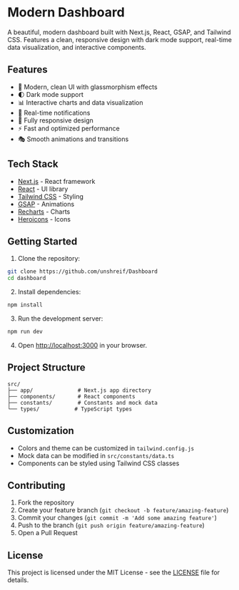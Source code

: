 # Modern Dashboard

A beautiful, modern dashboard built with Next.js, React, GSAP, and Tailwind CSS. Features a clean, responsive design with dark mode support, real-time data visualization, and interactive components.

## Features

- 🎨 Modern, clean UI with glassmorphism effects
- 🌓 Dark mode support
- 📊 Interactive charts and data visualization
- 🔔 Real-time notifications
- 📱 Fully responsive design
- ⚡ Fast and optimized performance
- 🎭 Smooth animations and transitions

## Tech Stack

- [Next.js](https://nextjs.org/) - React framework
- [React](https://reactjs.org/) - UI library
- [Tailwind CSS](https://tailwindcss.com/) - Styling
- [GSAP](https://greensock.com/gsap/) - Animations
- [Recharts](https://recharts.org/) - Charts
- [Heroicons](https://heroicons.com/) - Icons

## Getting Started

1. Clone the repository:
```bash
git clone https://github.com/unshreif/Dashboard
cd dashboard
```

2. Install dependencies:
```bash
npm install
```

3. Run the development server:
```bash
npm run dev
```

4. Open [http://localhost:3000](http://localhost:3000) in your browser.

## Project Structure

```
src/
├── app/              # Next.js app directory
├── components/       # React components
├── constants/        # Constants and mock data
└── types/           # TypeScript types
```

## Customization

- Colors and theme can be customized in `tailwind.config.js`
- Mock data can be modified in `src/constants/data.ts`
- Components can be styled using Tailwind CSS classes

## Contributing

1. Fork the repository
2. Create your feature branch (`git checkout -b feature/amazing-feature`)
3. Commit your changes (`git commit -m 'Add some amazing feature'`)
4. Push to the branch (`git push origin feature/amazing-feature`)
5. Open a Pull Request

## License

This project is licensed under the MIT License - see the [LICENSE](LICENSE) file for details.
